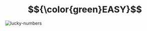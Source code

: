 # $${\color{green}EASY}$$
![lucky-numbers](https://user-images.githubusercontent.com/65892342/229989725-a4a53133-1d4c-4c58-9aec-53dd8064dae9.svg)
